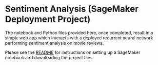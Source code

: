 # Sentiment Analysis (SageMaker Deployment Project)

The notebook and Python files provided here, once completed, result in a simple web app which interacts with a deployed recurrent neural network performing sentiment analysis on movie reviews. 

Please see the [README](https://github.com/udacity/sagemaker-deployment/tree/master/README.md) for instructions on setting up a SageMaker notebook and downloading the project files.
